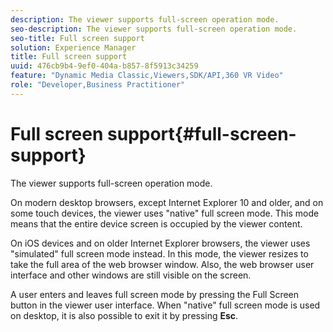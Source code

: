 ```yaml
---
description: The viewer supports full-screen operation mode.
seo-description: The viewer supports full-screen operation mode.
seo-title: Full screen support
solution: Experience Manager
title: Full screen support
uuid: 476cb9b4-9ef0-404a-b857-8f5913c34259
feature: "Dynamic Media Classic,Viewers,SDK/API,360 VR Video"
role: "Developer,Business Practitioner"
---
```


# Full screen support{#full-screen-support}

The viewer supports full-screen operation mode.

On modern desktop browsers, except Internet Explorer 10 and older, and on some touch devices, the viewer uses "native" full screen mode. This mode means that the entire device screen is occupied by the viewer content.

On iOS devices and on older Internet Explorer browsers, the viewer uses "simulated" full screen mode instead. In this mode, the viewer resizes to take the full area of the web browser window. Also, the web browser user interface and other windows are still visible on the screen.

A user enters and leaves full screen mode by pressing the Full Screen button in the viewer user interface. When "native" full screen mode is used on desktop, it is also possible to exit it by pressing **Esc**. 
